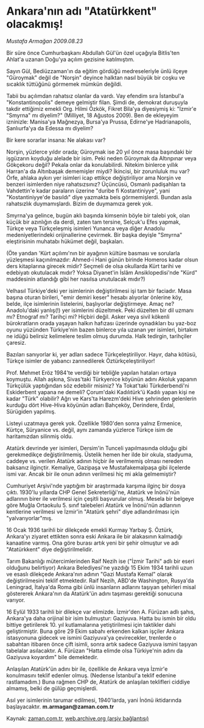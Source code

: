 # Ankara'nın adı "Atatürkkent" olacakmış!

*Mustafa Armağan 2009.08.23*

<tr><td class="metin" colspan="2" style="padding-top: 20px; padding-left: 5px; ">Bir süre önce Cumhurbaşkanı Abdullah Gül'ün özel uçağıyla Bitlis'ten Ahlat'a uzanan Doğu'ya açılım gezisine katılmıştım.</td></tr><tr><td class="metin" colspan="2" style="padding-top: 20px; padding-left: 5px; "><p>Sayın Gül, Bediüzzaman'ın da eğitim gördüğü medreseleriyle ünlü ilçeye "Güroymak" değil de "Norşin" deyince halktan nasıl büyük bir coşku ve sıcaklık tüttüğünü görmemek mümkün değildi.
<p>Tabii bu açılımdan rahatsız olanlar da vardı. Vay efendim sıra İstanbul'a "Konstantinopolis" demeye gelmiştir filan. Şimdi de, demokrat duruşuyla takdir ettiğimiz emekli Org. Hilmi Özkök, Fikret Bila'ya diyesiymiş ki: "İzmir'e "Smyrna" mı diyelim?" (Milliyet, 18 Ağustos 2009). Ben de ekleyeyim izninizle: Manisa'ya Mağnezya, Bursa'ya Prussa, Edirne'ye Hadrianapolis, Şanlıurfa'ya da Edessa mı diyelim?
<p>Bir kere sorarlar insana: Ne alakası var?
<p>Norşin, yüzlerce yıldır orada; Güroymak ise 20 yıl önce masa başındaki bir işgüzarın koyduğu alelade bir isim. Peki neden Güroymak da Altınpınar veya Gökçekoru değil? Pekala onlar da konulabilirdi. Nitekim binlerce yıllık Harran'a da Altınbaşak dememişler miydi? İkincisi, bir zorunluluk mu var? Örfe, ahlaka aykırı yer isimleri icap ettikçe değiştiriliyor ama Norşin ve benzeri isimlerden niye rahatsızsınız? Üçüncüsü, Osmanlı padişahları ta Vahdettin'e kadar paraların üzerine "duribe fi Kostantiniyye", yani "Kostantiniyye'de basıldı" diye yazmakta beis görmemişlerdi. Bundan asla rahatsızlık duymamışlardı. Bizim de duymamıza gerek yok.
<p>Smyrna'ya gelince, bugün aklı başında kimsenin böyle bir talebi yok, olan küçük bir azınlığın da derdi, zaten tam tersine, Selçuk'u Efes yapmak, Türkçe veya Türkçeleşmiş isimleri Yunanca veya diğer Anadolu medeniyetlerindeki orijinallerine çevirmek. Bir başka deyişle "Smyrna" eleştirisinin muhatabı hükümet değil, başkaları.
<p>(Öte yandan 'Kürt açılımı'nın bir ayağının kültüre basması ve sorularla yüzleşmesi kaçınılmazdır: Ahmed-i Hani günün birinde Homeros kadar olsun ders kitaplarına girecek midir? Seçmeli de olsa okullarda Kürt tarihi ve edebiyatı okutulacak mıdır? Yoksa Diyanet'in İslâm Ansiklopedisi'nde "Kürd" maddesinin atlandığı gibi her nasılsa unutulacak mıdır?) 
<p>Velhasıl Türkiye'deki yer isimlerinin değiştirilmesi işi tam bir faciadır. Masa başına oturan birileri, "emir demiri keser" hesabı alıyorlar önlerine köy, belde, ilçe isimlerinin listelerini, başlıyorlar değiştirmeye. Amaç ne? Anadolu'daki yanlış(!) yer isimlerini düzeltmek. Peki düzelten bir dil uzmanı mı? Etnograf mı? Tarihçi mi? Hiçbiri değil. Asker veya sivil kökenli bürokratların orada yaşayan halkın hafızası üzerinde oynadıkları bu yaz-boz oyunu yüzünden Türkiye'nin bazen binlerce yıla uzanan yer isimleri, birtakım ne idüğü belirsiz kelimelere teslim olmuş durumda. Halk tedirgin, tarihçiler çaresiz.
<p>Bazıları sanıyorlar ki, yer adları sadece Türkçeleştiriliyor. Hayır, daha kötüsü, Türkçe isimler de yabancı zannedilerek Öztürkçeleştiriliyor!
<p>Prof. Mehmet Eröz 1984'te verdiği bir tebliğle yapılan hataları ortaya koymuştu. Allah aşkına, Sivas'taki Türkyenice köyünün adını Akoluk yapanın Türkçülük yaptığından söz edebilir misiniz? Ya Tokat'taki Türkderbendi'ni Eskiderbent yapana ne demeli? Çorum'daki Kadılıtürk'ü Kadılı yapan kişi ne kadar "Türk" olabilir? Ağrı ve Kars'ta Harezm'deki Hive şehrinden gelenlerin kurduğu dört Hive-Hiva köyünün adları Bahçeköy, Derindere, Erdal, Sürügiden yapılmış.
<p>Listeyi uzatmaya gerek yok. Özellikle 1980'den sonra yalnız Ermenice, Kürtçe, Süryanice vs. değil, aynı zamanda yüzlerce Türkçe isim de haritamızdan silinmiş oldu.
<p>Atatürk devrinde yer isimleri, Dersim'in Tunceli yapılmasında olduğu gibi gerekmedikçe değiştirilmemiş. Üstelik hemen her ilde bir okula, stadyuma, caddeye vs. verilen Atatürk adının hiçbir ile verilmemiş olması nereden baksanız ilginçtir. Kemaliye, Gazipaşa ve Mustafakemalpaşa gibi ilçelerde ismi var. Ancak bir ile onun adının verilmesi hiç mi akla gelmemiştir?
<p>Cumhuriyet Arşivi'nde yaptığım bir araştırmada karşıma ilginç bir dosya çıktı. 1930'lu yıllarda CHP Genel Sekreterliği'ne, Atatürk ve İnönü'nün adlarının birer ile verilmesi için çeşitli başvurular olmuş. Mesela bir belgeye göre Muğla Ortaokulu 5. sınıf talebeleri Atatürk ve İnönü'nün adlarının kentlerine verilmesi ve İzmir'in "Atatürk şehri" diye adlandırılması için "yalvarıyorlar"mış.
<p>16 Ocak 1936 tarihli bir dilekçede emekli Kurmay Yarbay Ş. Öztürk, Ankara'yı ziyaret ettikten sonra eski Ankara ile bir alakasının kalmadığı kanaatine varmış. Ona göre burası artık yeni bir şehir olmuştur ve adı "Atatürkkent" diye değiştirilmelidir.
<p>Tarım Bakanlığı mütercimlerinden Raif Nezih ise ("İzmir Tarihi" adlı bir eseri olduğunu belirtiyor) Ankara Belediyesi'ne yazdığı 15 Ekim 1934 tarihli uzun ve esaslı dilekçede Ankara'nın adının "Gazi Mustafa Kemal" olarak değiştirilmesini teklif etmektedir. Raif Nezih, ABD'de Washington, Rusya'da Leningrad, İtalya'da Roma gibi ünlü insanların adlarını taşıyan şehirleri misal göstererek Ankara'nın da Atatürk'ün adını taşıması gerektiği sonucuna varıyor.
<p>16 Eylül 1933 tarihli bir dilekçe var elimizde. İzmir'den A. Fürüzan adlı şahıs, Ankara'ya daha orijinal bir isim bulmuştur: Gaziyuva. Hatta bu ismin bir oldu bittiye getirilerek 10. yıl kutlamalarına yetiştirilmesi için taktikler dahi geliştirmiştir. Buna göre 29 Ekim sabahı erkenden kalkan işçiler Ankara istasyonuna gidecek ve ismini Gaziyuva'ya çevirecekler, trenlerde o sabahtan itibaren önce çift isimli, sonra artık sadece Gaziyuva ismini taşıyan tabelalar asılacaktır. A. Fürüzan "Hatta elimde olsa Türkiye'nin adını da Gaziyuva koyardım" bile demektedir.
<p>Anlaşılan Atatürk'ün adını bir ile, özellikle de Ankara veya İzmir'e konulmasını teklif edenler olmuş. (Nedense İstanbul'a teklif edenine rastlamadım.) Buna rağmen CHP de, Atatürk de anlaşılan teklifleri ciddiye almamış, belki de gülüp geçmişlerdi.
<p>Asıl yer isimlerinin tarumar edilmesi, 1940'larda, yani İnönü iktidarında başlayacaktır. <b>m.armagan@zaman.com.tr</b><br/></p></p></p></p></p></p></p></p></p></p></p></p></p></p></p></p></p></td></tr>

Kaynak: [zaman.com.tr](http://zaman.com.tr/yazar.do?yazino=883503), [web.archive.org (arşiv bağlantısı)](http://web.archive.org/web/20100113031556/http://www.zaman.com.tr:80/yazar.do?yazino=883503)
